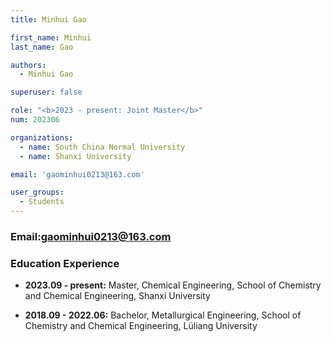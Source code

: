 ```yaml
---
title: Minhui Gao

first_name: Minhui
last_name: Gao

authors:
  - Minhui Gao

superuser: false

role: "<b>2023 - present: Joint Master</b>"
num: 202306

organizations:
  - name: South China Normal University
  - name: Shanxi University

email: 'gaominhui0213@163.com'

user_groups:
  - Students
---
```

### Email:<gaominhui0213@163.com>

### Education Experience

- **2023.09 - present:** Master, Chemical Engineering, School of Chemistry and Chemical Engineering, Shanxi University

- **2018.09 - 2022.06:** Bachelor, Metallurgical Engineering, School of Chemistry and Chemical Engineering, Lüliang University
